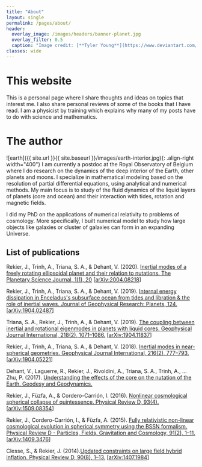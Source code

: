 ```yaml
---
title: "About"
layout: single
permalink: /pages/about/
header:
  overlay_image: /images/headers/banner-planet.jpg
  overlay_filter: 0.5
  caption: "Image credit: [**Tyler Young**](https://www.deviantart.com/tylercreatesworlds/gallery/)"
classes: wide
---
```


# This website

This is a personal page where I share thoughts and ideas on topics that interest me. I also share personal reviews of some of the books that I have read. I am a physicist by training which explains why many of my posts have to do with science and mathematics.

# The author

![earth]({{ site.url }}{{ site.baseurl }}/images/earth-interior.jpg){: .align-right width="400"}
I am currently a postdoc at the Royal Observatory of Belgium where I do research on the dynamics of the deep interior of the Earth, other planets and moons. I specialize in mathematical modeling based on the resolution of partial differential equations, using analytical and numerical methods. My main focus is to study of the fluid dynamics of the liquid layers of planets (core and ocean) and their interaction with tides, rotation and magnetic fields.

I did my PhD on the applications of numerical relativity to problems of cosmology. More specifically, I built numerical model to study how large objects like galaxies or cluster of galaxies can form in an expanding Universe.

## List of publications

Rekier, J., Trinh, A., Triana, S. A., & Dehant, V. (2020). [Inertial modes of a freely rotating ellipsoidal planet and their relation to nutations. The Planetary Science Journal, 1(1), 20](https://doi.org/10.3847/PSJ/ab93c8)
[[arXiv:2004.08218](https://arxiv.org/abs/2004.08218)]

Rekier, J., Trinh, A., Triana, S. A., & Dehant, V. (2019). [Internal energy dissipation in Enceladus's subsurface ocean from tides and libration & the role of inertial waves. Journal of Geophysical Research: Planets, 124.](https://doi.org/10.1029/2019JE005988) [[arXiv:1904.02487](https://arxiv.org/abs/1904.02487)]

Triana, S. A., Rekier, J., Trinh, A., & Dehant, V. (2019). [The coupling between inertial and rotational eigenmodes in planets with liquid cores. Geophysical Journal International, 218(2), 1071–1086.](https://doi.org/10.1093/gji/ggz212) [[arXiv:1904.11837](https://arxiv.org/abs/1904.11837)]

Rekier, J., Trinh, A., Triana, S. A., & Dehant, V. (2018). [Inertial modes in near-spherical geometries. Geophysical Journal International, 216(2), 777–793.](https://doi.org/10.1093/gji/ggy465) [[arXiv:1904.05221](https://arxiv.org/abs/1904.05221)]

Dehant, V., Laguerre, R., Rekier, J., Rivoldini, A., Triana, S. A., Trinh, A., … Zhu, P. (2017). [Understanding the effects of the core on the nutation of the Earth. Geodesy and Geodynamics.](https://doi.org/10.1016/j.geog.2017.04.005)

Rekier, J., Füzfa, A., & Cordero-Carrión, I. (2016). [Nonlinear cosmological spherical collapse of quintessence. Physical Review D, 93(4).](https://doi.org/10.1103/PhysRevD.93.043533) [[arXiv:1509.08354](https://arxiv.org/abs/1509.08354)]

Rekier, J., Cordero-Carrión, I., & Füzfa, A. (2015). [Fully relativistic non-linear cosmological evolution in spherical symmetry using the BSSN formalism. Physical Review D - Particles, Fields, Gravitation and Cosmology, 91(2), 1–11.](https://doi.org/10.1103/PhysRevD.91.024025)  [[arXiv:1409.3476](https://arxiv.org/abs/1409.3476)]

Clesse, S., & Rekier, J. (2014).[Updated constraints on large field hybrid inflation. Physical Review D, 90(8), 1–13.](https://doi.org/10.1103/PhysRevD.90.083527) [[arXiv:1407.1984](https://arxiv.org/abs/1407.1984)]

